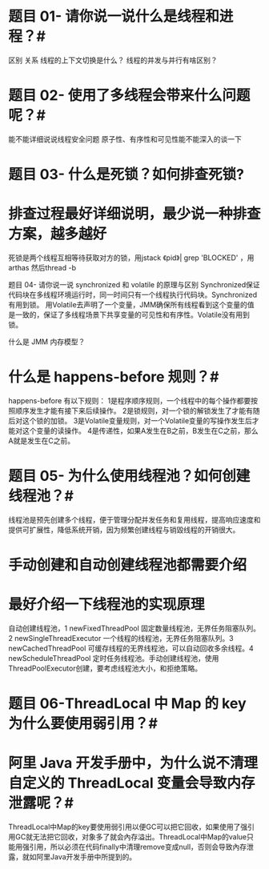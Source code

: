 # 题目 01- 请你说一说什么是线程和进程？#

区别
关系
线程的上下文切换是什么？
线程的并发与并行有啥区别？

# 题目 02- 使用了多线程会带来什么问题呢？#

能不能详细说说线程安全问题
原子性、有序性和可见性能不能深入的谈一下

# 题目 03- 什么是死锁？如何排查死锁? #
# 排查过程最好详细说明，最少说一种排查方案，越多越好 #
死锁是两个线程互相等待获取对方的锁，用jstack 《pid》| grep 'BLOCKED' ，用arthas 然后thread -b

题目 04- 请你说一说 synchronized 和 volatile 的原理与区别
Synchronized保证代码块在多线程环境运行时，同一时间只有一个线程执行代码块。Synchronized 有用到锁。
用Volatile去声明了一个变量，JMM确保所有线程看到这个变量的值是一致的，保证了多线程场景下共享变量的可见性和有序性。Volatile没有用到锁。

什么是 JMM 内存模型？
# 什么是 happens-before 规则？#
happens-before 有以下规则：
1是程序顺序规则，一个线程中的每个操作都要按照顺序发生才能有接下来后续操作。
2是锁规则，对一个锁的解锁发生了才能有随后对这个锁的加锁。
3是Volatile变量规则，对一个Volatile变量的写操作发生后才能对这个变量的读操作。
4是传递性，如果A发生在B之前，B发生在C之前，那么A就是发生在C之前。

# 题目 05- 为什么使用线程池？如何创建线程池？#
线程池是预先创建多个线程，便于管理分配并发任务和复用线程，提高响应速度和提供可扩展性，降低系统开销，因为频繁创建线程与销毀线程的开销很大。

# 手动创建和自动创建线程池都需要介绍 #
# 最好介绍一下线程池的实现原理 #
自动创建线程池，1 newFixedThreadPool 固定数量线程池，无界任务阻塞队列。2 newSingleThreadExecutor 一个线程的线程池，无界任务阻塞队列。3 newCachedThreadPool 可缓存线程的无界线程池，可以自动回收多余线程。4 newScheduleThreadPool 定时任务线程池。手动创建线程池，使用ThreadPoolExecutor创建，要考虑线程池大小，和拒绝策略。

# 题目 06-ThreadLocal 中 Map 的 key 为什么要使用弱引用？#
# 阿里 Java 开发手册中，为什么说不清理自定义的 ThreadLocal 变量会导致内存泄露呢？#
ThreadLocal中Map的key要使用弱引用以便GC可以把它回收，如果使用了强引用GC就无法把它回收，对象多了就会內存溢出。ThreadLocal中Map的value只能用强引用，所以必须在代码finally中清理remove变成null，否则会导致內存泄露，就如阿里Java开发手册中所提到的。
